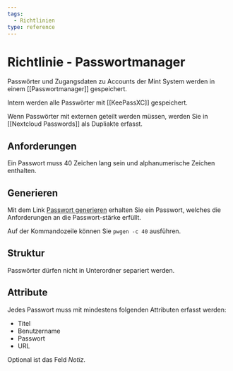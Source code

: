 ```yaml
---
tags:
  - Richtlinien
type: reference
---
```

# Richtlinie - Passwortmanager

Passwörter und Zugangsdaten zu Accounts der Mint System werden in einem [[Passwortmanager]] gespeichert.

Intern werden alle Passwörter mit [[KeePassXC]] gespeichert.

Wenn Passwörter mit externen geteilt werden müssen, werden Sie in [[Nextcloud Passwords]] als Dupliakte erfasst.

## Anforderungen

Ein Passwort muss 40 Zeichen lang sein und alphanumerische Zeichen enthalten.

## Generieren

Mit dem Link [Passwort generieren](https://duckduckgo.com/?t=canonical&q=pwgen+40&ia=answer) erhalten Sie ein Passwort, welches die Anforderungen an die Passwort-stärke erfüllt.

Auf der Kommandozeile können Sie `pwgen -c 40` ausführen.

## Struktur

Passwörter dürfen nicht in Unterordner separiert werden.

## Attribute

Jedes Passwort muss mit mindestens folgenden Attributen erfasst werden:

* Titel
* Benutzername
* Passwort
* URL

Optional ist das Feld *Notiz*.